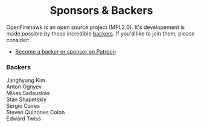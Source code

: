 <h1 align="center">Sponsors &amp; Backers</h1>

OpenFirehawk is an open source project (MPL2.0).  It's developement is made possible by these incredible [backers](https://github.com/firehawkvfx/openfirehawk/blob/master/BACKERS.md). If you'd like to join them, please consider:

- [Become a backer or sponsor on Patreon](https://www.patreon.com/openfirehawk)

### Backers

Janghyung Kim   
Anton Ognyev  
Mikas Sadauskas  
Stan Shapetskiy  
Sergio Caires  
Steven Quinones Colon  
Edward Twiss  
  
<!--stackedit_data:
eyJoaXN0b3J5IjpbLTUyMzcyOTkzMCwtMTEyNzI4NDI1MCwtMz
YwNjQ3Mzk3LDE0MjEyODMyMjcsMTU1NTczNDcwNSwxMzY4NTcx
NDk1LDk3NzA4MzgwNSwxNDU0MDIwODAyXX0=
-->